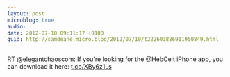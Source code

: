 ```yaml
---
layout: post
microblog: true
audio: 
date: 2012-07-10 09:11:17 +0100
guid: http://samdeane.micro.blog/2012/07/10/t222603886911950849.html
---
```

RT @elegantchaoscom: If you're looking for the @HebCelt iPhone app, you can download it here: [t.co/XBy6z1Ls](http://t.co/XBy6z1Ls)

